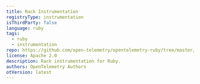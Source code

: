 ```yaml
---
title: Rack Instrumentation
registryType: instrumentation
isThirdParty: false
language: ruby
tags:
  - ruby
  - instrumentation
repo: https://github.com/open-telemetry/opentelemetry-ruby/tree/master/instrumentation/rack
license: Apache 2.0
description: Rack instrumentation for Ruby.
authors: OpenTelemetry Authors
otVersion: latest
---
```

